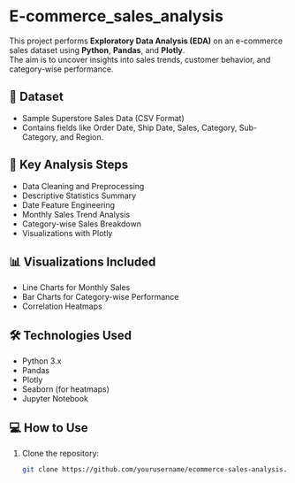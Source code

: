 # E-commerce_sales_analysis

This project performs **Exploratory Data Analysis (EDA)** on an e-commerce sales dataset using **Python**, **Pandas**, and **Plotly**.  
The aim is to uncover insights into sales trends, customer behavior, and category-wise performance.

## 📂 Dataset
- Sample Superstore Sales Data (CSV Format)
- Contains fields like Order Date, Ship Date, Sales, Category, Sub-Category, and Region.

## 📝 Key Analysis Steps
- Data Cleaning and Preprocessing
- Descriptive Statistics Summary
- Date Feature Engineering
- Monthly Sales Trend Analysis
- Category-wise Sales Breakdown
- Visualizations with Plotly

## 📊 Visualizations Included
- Line Charts for Monthly Sales
- Bar Charts for Category-wise Performance
- Correlation Heatmaps

## 🛠️ Technologies Used
- Python 3.x
- Pandas
- Plotly
- Seaborn (for heatmaps)
- Jupyter Notebook

## 💻 How to Use
1. Clone the repository:
   ```bash
   git clone https://github.com/yourusername/ecommerce-sales-analysis.git
